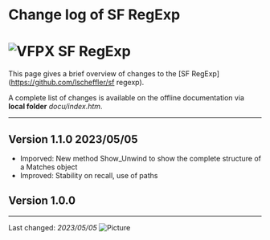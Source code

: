 # Change log of SF RegExp

# ![](vfpx_maxi.gif "VFPX") SF RegExp
This page gives a brief overview of changes to the [SF RegExp](https://github.com/lscheffler/sf regexp).

A complete list of changes is available on the offline documentation via **local folder** _docu/index.htm_.

---
## Version 1.1.0 **2023/05/05**
- Imporved: New method Show_Unwind to show the complete structure of a Matches object
- Improved: Stability on recall, use of paths

## Version 1.0.0

----
Last changed: _2023/05/05_ ![Picture](./vfpxpoweredby_alternative.gif)